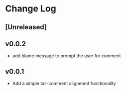 # Change Log

## [Unreleased]

## v0.0.2
* add blame message to prompt the user for comment

## v0.0.1

- Add a simple tail-comment alignment functionality
